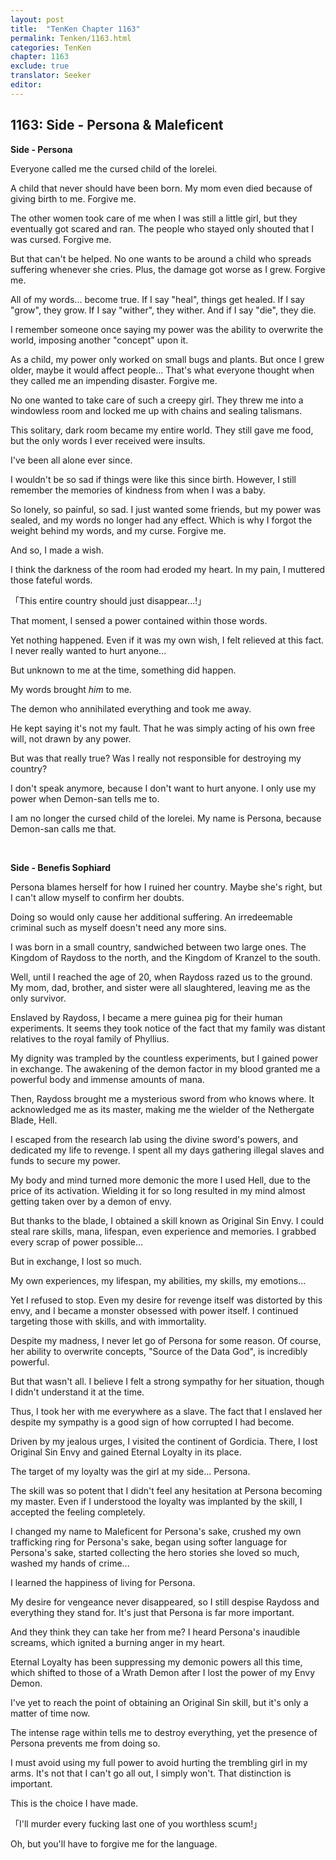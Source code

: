 ```yaml
---
layout: post
title:  "TenKen Chapter 1163"
permalink: Tenken/1163.html
categories: TenKen
chapter: 1163
exclude: true
translator: Seeker
editor: 
---
```

<h2>1163: Side - Persona &amp; Maleficent</h2>

**Side - Persona**

Everyone called me the cursed child of the lorelei.

A child that never should have been born. My mom even died because of giving birth to me. Forgive me.

The other women took care of me when I was still a little girl, but they eventually got scared and ran. The people who stayed only shouted that I was cursed. Forgive me.

But that can't be helped. No one wants to be around a child who spreads suffering whenever she cries. Plus, the damage got worse as I grew. Forgive me.

All of my words... become true. If I say "heal", things get healed. If I say "grow", they grow. If I say "wither", they wither. And if I say "die", they die.

I remember someone once saying my power was the ability to overwrite the world, imposing another "concept" upon it.

As a child, my power only worked on small bugs and plants. But once I grew older, maybe it would affect people... That's what everyone thought when they called me an impending disaster. Forgive me.

No one wanted to take care of such a creepy girl. They threw me into a windowless room and locked me up with chains and sealing talismans.

This solitary, dark room became my entire world. They still gave me food, but the only words I ever received were insults.

I've been all alone ever since.

I wouldn't be so sad if things were like this since birth. However, I still remember the memories of kindness from when I was a baby.

So lonely, so painful, so sad. I just wanted some friends, but my power was sealed, and my words no longer had any effect. Which is why I forgot the weight behind my words, and my curse. Forgive me.

And so, I made a wish.

I think the darkness of the room had eroded my heart. In my pain, I muttered those fateful words.

「This entire country should just disappear...!」

That moment, I sensed a power contained within those words.

Yet nothing happened. Even if it was my own wish, I felt relieved at this fact. I never really wanted to hurt anyone...

But unknown to me at the time, something did happen.

My words brought *him* to me.

The demon who annihilated everything and took me away.

He kept saying it's not my fault. That he was simply acting of his own free will, not drawn by any power.

But was that really true? Was I really not responsible for destroying my country?

I don't speak anymore, because I don't want to hurt anyone. I only use my power when Demon-san tells me to.

I am no longer the cursed child of the lorelei. My name is Persona, because Demon-san calls me that.

<br/>

**Side - Benefis Sophiard**

Persona blames herself for how I ruined her country. Maybe she's right, but I can't allow myself to confirm her doubts.

Doing so would only cause her additional suffering. An irredeemable criminal such as myself doesn't need any more sins.

I was born in a small country, sandwiched between two large ones. The Kingdom of Raydoss to the north, and the Kingdom of Kranzel to the south.

Well, until I reached the age of 20, when Raydoss razed us to the ground. My mom, dad, brother, and sister were all slaughtered, leaving me as the only survivor.

Enslaved by Raydoss, I became a mere guinea pig for their human experiments. It seems they took notice of the fact that my family was distant relatives to the royal family of Phyllius.

My dignity was trampled by the countless experiments, but I gained power in exchange. The awakening of the demon factor in my blood granted me a powerful body and immense amounts of mana.

Then, Raydoss brought me a mysterious sword from who knows where. It acknowledged me as its master, making me the wielder of the Nethergate Blade, Hell.

I escaped from the research lab using the divine sword's powers, and dedicated my life to revenge. I spent all my days gathering illegal slaves and funds to secure my power.

My body and mind turned more demonic the more I used Hell, due to the price of its activation. Wielding it for so long resulted in my mind almost getting taken over by a demon of envy.

But thanks to the blade, I obtained a skill known as Original Sin Envy. I could steal rare skills, mana, lifespan, even experience and memories. I grabbed every scrap of power possible...

But in exchange, I lost so much.

My own experiences, my lifespan, my abilities, my skills, my emotions...

Yet I refused to stop. Even my desire for revenge itself was distorted by this envy, and I became a monster obsessed with power itself. I continued targeting those with skills, and with immortality.

Despite my madness, I never let go of Persona for some reason. Of course, her ability to overwrite concepts, "Source of the Data God", is incredibly powerful.

But that wasn't all. I believe I felt a strong sympathy for her situation, though I didn't understand it at the time.

Thus, I took her with me everywhere as a slave. The fact that I enslaved her despite my sympathy is a good sign of how corrupted I had become.

Driven by my jealous urges, I visited the continent of Gordicia. There, I lost Original Sin Envy and gained Eternal Loyalty in its place.

The target of my loyalty was the girl at my side... Persona.

The skill was so potent that I didn't feel any hesitation at Persona becoming my master. Even if I understood the loyalty was implanted by the skill, I accepted the feeling completely.

I changed my name to Maleficent for Persona's sake, crushed my own trafficking ring for Persona's sake, began using softer language for Persona's sake, started collecting the hero stories she loved so much, washed my hands of crime...

I learned the happiness of living for Persona.

My desire for vengeance never disappeared, so I still despise Raydoss and everything they stand for. It's just that Persona is far more important.

And they think they can take her from me? I heard Persona's inaudible screams, which ignited a burning anger in my heart.

Eternal Loyalty has been suppressing my demonic powers all this time, which shifted to those of a Wrath Demon after I lost the power of my Envy Demon.

I've yet to reach the point of obtaining an Original Sin skill, but it's only a matter of time now.

The intense rage within tells me to destroy everything, yet the presence of Persona prevents me from doing so.

I must avoid using my full power to avoid hurting the trembling girl in my arms. It's not that I can't go all out, I simply won't. That distinction is important.

This is the choice I have made.

「I'll murder every fucking last one of you worthless scum!」

Oh, but you'll have to forgive me for the language.



